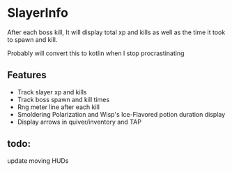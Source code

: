 # SlayerInfo
After each boss kill, It will display total xp and kills as well as the time it took to spawn and kill.

Probably will convert this to kotlin when I stop procrastinating 

## Features
* Track slayer xp and kills
* Track boss spawn and kill times
* Rng meter line after each kill 
* Smoldering Polarization and Wisp's Ice-Flavored potion duration display
* Display arrows in quiver/inventory and TAP

## todo:
update moving HUDs

